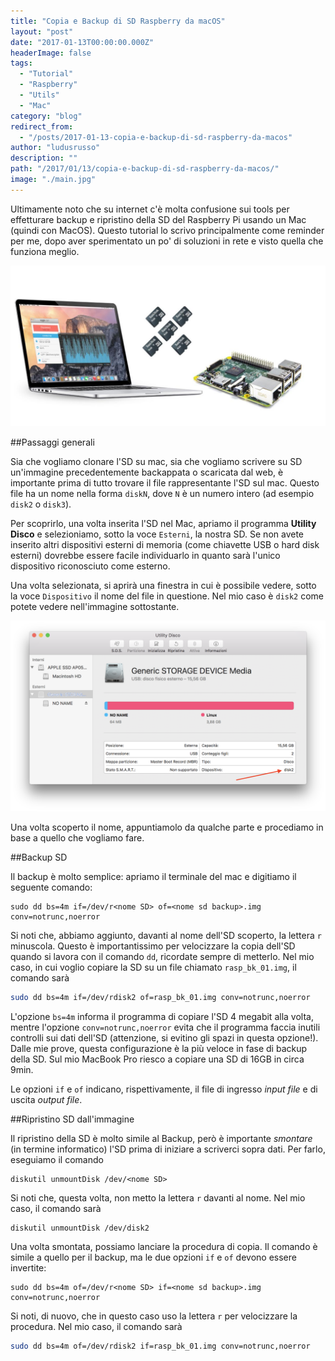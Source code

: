```yaml
---
title: "Copia e Backup di SD Raspberry da macOS"
layout: "post"
date: "2017-01-13T00:00:00.000Z"
headerImage: false
tags:
  - "Tutorial"
  - "Raspberry"
  - "Utils"
  - "Mac"
category: "blog"
redirect_from:
  - "/posts/2017-01-13-copia-e-backup-di-sd-raspberry-da-macos"
author: "ludusrusso"
description: ""
path: "/2017/01/13/copia-e-backup-di-sd-raspberry-da-macos/"
image: "./main.jpg"
---
```


Ultimamente noto che su internet c'è molta confusione sui tools per effetturare backup e ripristino della SD del Raspberry Pi usando un Mac (quindi con MacOS). Questo tutorial lo scrivo principalmente come reminder per me, dopo aver sperimentato un po' di soluzioni in rete e visto quella che funziona meglio.

![Copiare SD Mac Index](./main.jpg)

##Passaggi generali

Sia che vogliamo clonare l'SD su mac, sia che vogliamo scrivere su SD un'immagine precedentemente backappata o scaricata dal web, è importante prima di tutto trovare il file rappresentante l'SD sul mac. Questo file ha un nome nella forma `diskN`, dove `N` è un numero intero (ad esempio `disk2` o `disk3`).

Per scoprirlo, una volta inserita l'SD nel Mac, apriamo il programma **Utility Disco** e selezioniamo, sotto la voce `Esterni`, la nostra SD. Se non avete inserito altri dispositivi esterni di memoria (come chiavette USB o hard disk esterni) dovrebbe essere facile individuarlo in quanto sarà l'unico dispositivo riconosciuto come esterno.

Una volta selezionata, si aprirà una finestra in cui è possibile vedere, sotto la voce `Dispositivo` il nome del file in questione. Nel mio caso è `disk2` come potete vedere nell'immagine sottostante.

![Utiliti disco SD nome](./diskutil.png)

Una volta scoperto il nome, appuntiamolo da qualche parte e procediamo in base a quello che vogliamo fare.

##Backup SD

Il backup è molto semplice: apriamo il terminale del mac e digitiamo il seguente comando:

```
sudo dd bs=4m if=/dev/r<nome SD> of=<nome sd backup>.img conv=notrunc,noerror
```

Si noti che, abbiamo aggiunto, davanti al nome dell'SD scoperto, la lettera `r` minuscola. Questo è importantissimo per velocizzare la copia dell'SD quando si lavora con il comando `dd`, ricordate sempre di metterlo. Nel mio caso, in cui voglio copiare la SD su un file chiamato `rasp_bk_01.img`, il comando sarà

```bash
sudo dd bs=4m if=/dev/rdisk2 of=rasp_bk_01.img conv=notrunc,noerror
```

L'opzione `bs=4m` informa il programma di copiare l'SD 4 megabit alla volta, mentre l'opzione `conv=notrunc,noerror` evita che il programma faccia inutili controlli sui dati dell'SD (attenzione, si evitino gli spazi in questa opzione!).
Dalle mie prove, questa configurazione è la più veloce in fase di backup della SD. Sul mio MacBook Pro riesco a copiare una SD di 16GB in circa 9min.

Le opzioni `if` e `of` indicano, rispettivamente, il file di ingresso _input file_ e di uscita _output file_.

##Ripristino SD dall'immagine

Il ripristino della SD è molto simile al Backup, però è importante _smontare_ (in termine informatico) l'SD prima di iniziare a scriverci sopra dati. Per farlo, eseguiamo il comando

```
diskutil unmountDisk /dev/<nome SD>
```

Si noti che, questa volta, non metto la lettera `r` davanti al nome. Nel mio caso, il comando sarà

```
diskutil unmountDisk /dev/disk2
```

Una volta smontata, possiamo lanciare la procedura di copia. Il comando è simile a quello per il backup, ma le due opzioni `if` e `of` devono essere invertite:

```
sudo dd bs=4m of=/dev/r<nome SD> if=<nome sd backup>.img conv=notrunc,noerror
```

Si noti, di nuovo, che in questo caso uso la lettera `r` per velocizzare la procedura. Nel mio caso, il comando sarà

```bash
sudo dd bs=4m of=/dev/rdisk2 if=rasp_bk_01.img conv=notrunc,noerror
```
